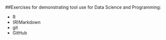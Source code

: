 ##Exercises for demonstrating tool use for Data Science and Programming:
  - R
  - (R)Markdown
  - git
  - GitHub
